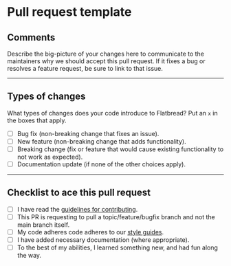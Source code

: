 # Pull request template

## Comments

Describe the big-picture of your changes here to communicate to the maintainers why we should accept this pull request. If it fixes a bug or resolves a feature request, be sure to link to that issue.

---

## Types of changes

What types of changes does your code introduce to Flatbread? Put an `x` in the boxes that apply.

- [ ] Bug fix (non-breaking change that fixes an issue).
- [ ] New feature (non-breaking change that adds functionality).
- [ ] Breaking change (fix or feature that would cause existing functionality to not work as expected).
- [ ] Documentation update (if none of the other choices apply).

---

## Checklist to ace this pull request

- [ ] I have read the [guidelines for contributing](https://github.com/SamSverko/flatbread/blob/main/CONTRIBUTING.md).
- [ ] This PR is requesting to pull a topic/feature/bugfix branch and not the main branch itself.
- [ ] My code adheres code adheres to our [style guides](https://github.com/SamSverko/flatbread/blob/main/CONTRIBUTING.md#style-guides).
- [ ] I have added necessary documentation (where appropriate).
- [ ] To the best of my abilities, I learned something new, and had fun along the way.
